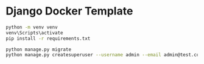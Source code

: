 # Django Docker Template

```bash
python -m venv venv
venv\Scripts\activate
pip install -r requirements.txt

python manage.py migrate
python manage.py createsuperuser --username admin --email admin@test.com --password admin
```
